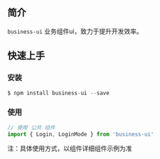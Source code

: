 ## 简介
  `business-ui` 业务组件ui，致力于提升开发效率。
## 快速上手

### 安装
```javascript
$ npm install business-ui --save
```

### 使用
```javascript
// 使用 公共 组件
import { Login, LoginMode } from 'business-ui'
```
注：具体使用方式，以组件详细组件示例为准
